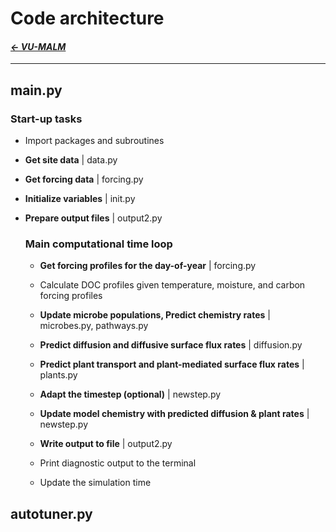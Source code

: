   # Code architecture

#### _[&larr; VU-MALM](vu_malm.md)_

---

## main.py

### Start-up tasks

- Import packages and subroutines

- **Get site data** | data.py

- **Get forcing data** | forcing.py

- **Initialize variables** | init.py

- **Prepare output files** | output2.py

  ### Main computational time loop

  - **Get forcing profiles for the day-of-year** | forcing.py
    
  - Calculate DOC profiles given temperature, moisture, and carbon forcing profiles
 
  - **Update microbe populations,
      Predict chemistry rates** | microbes.py, pathways.py

  - **Predict diffusion and diffusive surface flux rates** | diffusion.py
 
  - **Predict plant transport and plant-mediated surface flux rates** | plants.py
 
  - **Adapt the timestep (optional)** | newstep.py
 
  - **Update model chemistry with predicted diffusion & plant rates** | newstep.py
 
  - **Write output to file** | output2.py

  - Print diagnostic output to the terminal

  - Update the simulation time

## autotuner.py
